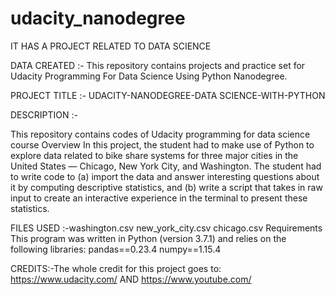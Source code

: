 # udacity_nanodegree
IT HAS A PROJECT RELATED TO DATA SCIENCE

DATA CREATED :- This repository contains projects and practice set for Udacity Programming For Data Science Using Python Nanodegree.

PROJECT TITLE :- UDACITY-NANODEGREE-DATA SCIENCE-WITH-PYTHON

DESCRIPTION :-

This repository contains codes of Udacity programming for data science course Overview In this project, the student had to make use of Python to explore data related to bike share systems for three major cities in the United States — Chicago, New York City, and Washington. The student had to write code to (a) import the data and answer interesting questions about it by computing descriptive statistics, and (b) write a script that takes in raw input to create an interactive experience in the terminal to present these statistics.



FILES USED :-washington.csv new_york_city.csv chicago.csv Requirements This program was written in Python (version 3.7.1) and relies on the following libraries: pandas==0.23.4 numpy==1.15.4

CREDITS:-The whole credit for this project goes to: https://www.udacity.com/ AND https://www.youtube.com/
